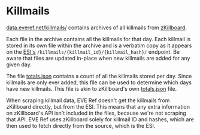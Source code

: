 # Killmails

[data.everef.net/killmails/](https://data.everef.net/killmails/) contains archives of all killmails from [zKillboard](https://zkillboard.com/).

Each file in the archive contains all the killmails for that day.
Each killmail is stored in its own file within the archive and is a verbatim copy as it appears on the
[ESI's](https://esi.evetech.net/ui/) `/killmails/{killmail_id}/{killmail_hash}/` endpoint.
Be aware that files are updated in-place when new killmails are added for any given day.

The file [totals.json](https://data.everef.net/killmails/totals.json) contains a count of all the killmails stored per day.
Since killmails are only ever added, this file can be used to determine which days have new killmails.
This file is akin to zKillboard's own [totals.json](https://zkillboard.com/api/history/totals.json) file.

When scraping killmail data, EVE Ref doesn't get the killmails from zKillboard directly, but from the ESI.
This means that any extra information on zKillboard's API isn't included in the files, because we're not scraping that API.
EVE Ref uses zKillboard solely for killmail ID and hashes, which are then used to fetch directly from the source, which is the ESI.
